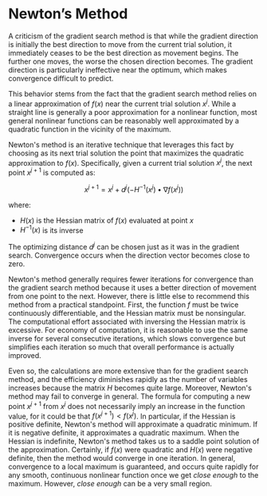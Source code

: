#  **Newton’s Method**

A criticism of the gradient search method is that while the gradient direction is initially the best direction to move from the current trial solution, it immediately ceases to be the best direction as movement begins. The further one moves, the worse the chosen direction becomes. The gradient direction is particularly ineffective near the optimum, which makes convergence difficult to predict.

This behavior stems from the fact that the gradient search method relies on a linear approximation of $f(x)$ near the current trial solution $x^j$. While a straight line is generally a poor approximation for a nonlinear function, most general nonlinear functions can be reasonably well approximated by a quadratic function in the vicinity of the maximum.

Newton's method is an iterative technique that leverages this fact by choosing as its next trial solution the point that maximizes the quadratic approximation to $f(x)$. Specifically, given a current trial solution $x^j$, the next point $x^{j+1}$ is computed as:

$$x^{j+1} = x^j + d^j(-H^{-1}(x^j) \bullet \nabla f(x^j))$$

where:
* $H(x)$ is the Hessian matrix of $f(x)$ evaluated at point $x$ <br> 
* $H^{-1}(x)$ is its inverse <br> 

The optimizing distance $d^j$ can be chosen just as it was in the gradient search. Convergence occurs when the direction vector becomes close to zero.

Newton's method generally requires fewer iterations for convergence than the gradient search method because it uses a better direction of movement from one point to the next. However, there is little else to recommend this method from a practical standpoint. First, the function $f$ must be twice continuously differentiable, and the Hessian matrix must be nonsingular. The computational effort associated with inversing the Hessian matrix is excessive. For economy of computation, it is reasonable to use the same inverse for several consecutive iterations, which slows convergence but simplifies each iteration so much that overall performance is actually improved.

Even so, the calculations are more extensive than for the gradient search method, and the efficiency diminishes rapidly as the number of variables increases because the matrix $H$ becomes quite large. Moreover, Newton's method may fail to converge in general. The formula for computing a new point $x^{j+1}$ from $x^j$ does not necessarily imply an increase in the function value, for it could be that $f(x^{j+1}) < f(x^j)$. In particular, if the Hessian is positive definite, Newton's method will approximate a quadratic minimum. If it is negative definite, it approximates a quadratic maximum. When the Hessian is indefinite, Newton's method takes us to a saddle point solution of the approximation. Certainly, if $f(x)$ were quadratic and $H(x)$ were negative definite, then the method would converge in one iteration. In general, convergence to a local maximum is guaranteed, and occurs quite rapidly for any smooth, continuous nonlinear function once we get *close enough* to the maximum. However, *close enough* can be a very small region.